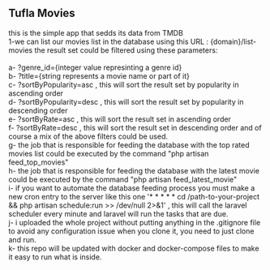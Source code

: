 ## Tufla Movies
this is the simple app that sedds its data from TMDB <br/>
1-we can list our movies list in the database using this URL : {domain}/list-movies
the result set could be filtered using these parameters: <br/><br/>
  a- ?genre_id={integer value represinting a genre id}<br/>
  b- ?title={string represents a movie name or part of it}<br/>
  c- ?sortByPopularity=asc , this will sort the result set by popularity in ascending order<br/>
  d- ?sortByPopularity=desc , this will sort the result set by popularity in descending order<br/>
  e- ?sortByRate=asc , this will sort the result set in ascending order<br/>
  f- ?sortByRate=desc , this will sort the result set in descending order
  and of course a mix of the above filters could be used.<br/>
  g- the job that is responsible for feeding the database with the top rated movies list
     could be executed by the command "php artisan feed_top_movies"<br/>
  h- the job that is responsible for feeding the database with the latest movie
        could be executed by the command "php artisan feed_latest_movie"<br/>
  i- if you want to automate the database feeding process you must make a new cron entry 
     to the server like this one '* * * * * cd /path-to-your-project && php artisan schedule:run >> /dev/null 2>&1'
     , this will call the laravel scheduler every minute and laravel will run 
    the tasks that are due.<br/>
  j- i uploaded the whole project without putting anything in the .gitignore file
     to avoid any configuration issue when you clone it, you need to just clone and run.<br/>
  k- this repo will be updated with docker and docker-compose files to make it easy
     to run what is inside.<br/>